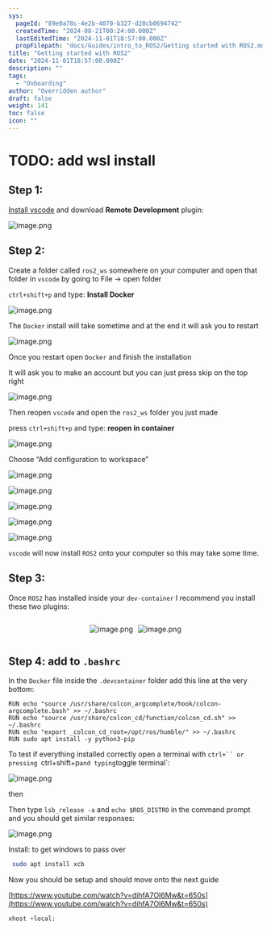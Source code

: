 ```yaml
---
sys:
  pageId: "89e0a78c-4e2b-4070-b327-d28cb0694742"
  createdTime: "2024-08-21T00:24:00.000Z"
  lastEditedTime: "2024-11-01T18:57:00.000Z"
  propFilepath: "docs/Guides/intro_to_ROS2/Getting started with ROS2.md"
title: "Getting started with ROS2"
date: "2024-11-01T18:57:00.000Z"
description: ""
tags:
  - "Onboarding"
author: "Overridden author"
draft: false
weight: 141
toc: false
icon: ""
---
```


# TODO: add wsl install

## Step 1:

[Install vscode](https://code.visualstudio.com/download) and download **Remote Development** plugin:

![image.png](https://prod-files-secure.s3.us-west-2.amazonaws.com/d518164a-d88e-44d1-a4ee-3adb3bd8bce0/efb52993-1881-4a40-b95e-6f020334f022/image.png?X-Amz-Algorithm=AWS4-HMAC-SHA256&X-Amz-Content-Sha256=UNSIGNED-PAYLOAD&X-Amz-Credential=ASIAZI2LB4665JBI2PZ2%2F20250413%2Fus-west-2%2Fs3%2Faws4_request&X-Amz-Date=20250413T140118Z&X-Amz-Expires=3600&X-Amz-Security-Token=IQoJb3JpZ2luX2VjEHQaCXVzLXdlc3QtMiJHMEUCICQHUG49budC5gwdXCUwJFrboKCYlJZfFhDVTLj1SJ0BAiEAk7z2V56%2BhcZu4a645fdUJbi9DChu96w3hIB8hzMxXSQqiAQI7P%2F%2F%2F%2F%2F%2F%2F%2F%2F%2FARAAGgw2Mzc0MjMxODM4MDUiDCCc4iFMYA5YvUkRJyrcA3DO3BDH58J5fQ5hFyQ%2B7Jmqaek1eXmGSA7lLPlbAmTFbS2o1wa1BUKuTKlN33jIgfZ7q3O7zCttA41iED85vRPtzOkqGRK%2BpXaUHDg2AvkoJvXgVDpzX8WJj%2FpJBqdKKjLxI2WlsHCPBJVLhCf3QKpiTh7dhUesdXYo5PwuvNS3gTDgXshJT8Ylv94ukyAE6smZLvkS8nX%2BdaGJB%2FqMquhS68fD3ZXSF1ZeIcfsVtvRXIIyDHZXt3DNe9%2F3e9z4LbKNcYidJJOLb6weTGvI1DC%2FC5xo620rPcKKkFqkZkFAh1c%2B%2FpdkfhU2wEFdR3mD21kkEBV%2BVTrpP3CJO%2FgqptbQ49H6Qrsm9d9CimXFFSMoNjYyZb7e9kF7fQ2jmQIQ5PbC4GJ%2F%2FSQinURmTgfZ4SPGWS2XBF1wYIntNf3bCoXNVeYA95NvHlpLP8wpSsqma%2BGr3McF2Vj9IauTA7JU7zUZsCRDtaEesgwQ9Mwmx8%2FrPgFL01gHiAxRUBvfkDbQ00WCANL9DXULgFiJEubastjIDZh7hLAPYtnEZozZzDTLtDW%2BmOMEeqtT8QP7ghye4UDlw6ipGZXNLRbPyVSokKE2kRvg9a%2BqU9VhgnJpGqOUa5rne95Kj7a5%2BImqMJq97r8GOqUB8SD1Yr7JB5t1knHUNv59X07SiVOAp%2B2WP6Qlx1DFrtT%2BDPytSE9XX1U5tHbb9GDynKg6vCw4vLPi%2FonCeD1piaDi%2Bl7PrysLFC9RP3G3tqYi8NsEUHUVfVeI9GvavtlFu9dAs695voVnkm%2BRQqtugtt7V25XiwH3R%2F91%2BdA06OCyzvPakv2L1E6%2Ffx3nCnotouW5Fl3JSrFwiHHC3Qv%2F%2BZbZzBWK&X-Amz-Signature=87f5d44a3153b181877215f4d486329ecdb405319dc5598f08294ce503dbfd12&X-Amz-SignedHeaders=host&x-id=GetObject)

## Step 2:

Create a folder called `ros2_ws` somewhere on your computer and open that folder in `vscode` by going to File → open folder 

`ctrl+shift+p` and type: **Install Docker**

![image.png](https://prod-files-secure.s3.us-west-2.amazonaws.com/d518164a-d88e-44d1-a4ee-3adb3bd8bce0/2269dc0e-1cd5-47ff-bceb-c04ad9b2eab0/image.png?X-Amz-Algorithm=AWS4-HMAC-SHA256&X-Amz-Content-Sha256=UNSIGNED-PAYLOAD&X-Amz-Credential=ASIAZI2LB4665JBI2PZ2%2F20250413%2Fus-west-2%2Fs3%2Faws4_request&X-Amz-Date=20250413T140118Z&X-Amz-Expires=3600&X-Amz-Security-Token=IQoJb3JpZ2luX2VjEHQaCXVzLXdlc3QtMiJHMEUCICQHUG49budC5gwdXCUwJFrboKCYlJZfFhDVTLj1SJ0BAiEAk7z2V56%2BhcZu4a645fdUJbi9DChu96w3hIB8hzMxXSQqiAQI7P%2F%2F%2F%2F%2F%2F%2F%2F%2F%2FARAAGgw2Mzc0MjMxODM4MDUiDCCc4iFMYA5YvUkRJyrcA3DO3BDH58J5fQ5hFyQ%2B7Jmqaek1eXmGSA7lLPlbAmTFbS2o1wa1BUKuTKlN33jIgfZ7q3O7zCttA41iED85vRPtzOkqGRK%2BpXaUHDg2AvkoJvXgVDpzX8WJj%2FpJBqdKKjLxI2WlsHCPBJVLhCf3QKpiTh7dhUesdXYo5PwuvNS3gTDgXshJT8Ylv94ukyAE6smZLvkS8nX%2BdaGJB%2FqMquhS68fD3ZXSF1ZeIcfsVtvRXIIyDHZXt3DNe9%2F3e9z4LbKNcYidJJOLb6weTGvI1DC%2FC5xo620rPcKKkFqkZkFAh1c%2B%2FpdkfhU2wEFdR3mD21kkEBV%2BVTrpP3CJO%2FgqptbQ49H6Qrsm9d9CimXFFSMoNjYyZb7e9kF7fQ2jmQIQ5PbC4GJ%2F%2FSQinURmTgfZ4SPGWS2XBF1wYIntNf3bCoXNVeYA95NvHlpLP8wpSsqma%2BGr3McF2Vj9IauTA7JU7zUZsCRDtaEesgwQ9Mwmx8%2FrPgFL01gHiAxRUBvfkDbQ00WCANL9DXULgFiJEubastjIDZh7hLAPYtnEZozZzDTLtDW%2BmOMEeqtT8QP7ghye4UDlw6ipGZXNLRbPyVSokKE2kRvg9a%2BqU9VhgnJpGqOUa5rne95Kj7a5%2BImqMJq97r8GOqUB8SD1Yr7JB5t1knHUNv59X07SiVOAp%2B2WP6Qlx1DFrtT%2BDPytSE9XX1U5tHbb9GDynKg6vCw4vLPi%2FonCeD1piaDi%2Bl7PrysLFC9RP3G3tqYi8NsEUHUVfVeI9GvavtlFu9dAs695voVnkm%2BRQqtugtt7V25XiwH3R%2F91%2BdA06OCyzvPakv2L1E6%2Ffx3nCnotouW5Fl3JSrFwiHHC3Qv%2F%2BZbZzBWK&X-Amz-Signature=87fbe5c450f4c192d55baf129232f538bd0b8c4bd6511241977566652e5d1308&X-Amz-SignedHeaders=host&x-id=GetObject)

The `Docker` install will take sometime and at the end it will ask you to restart

![image.png](https://prod-files-secure.s3.us-west-2.amazonaws.com/d518164a-d88e-44d1-a4ee-3adb3bd8bce0/ed233f78-be33-4b1f-b89c-9c346c0e961e/image.png?X-Amz-Algorithm=AWS4-HMAC-SHA256&X-Amz-Content-Sha256=UNSIGNED-PAYLOAD&X-Amz-Credential=ASIAZI2LB4665JBI2PZ2%2F20250413%2Fus-west-2%2Fs3%2Faws4_request&X-Amz-Date=20250413T140118Z&X-Amz-Expires=3600&X-Amz-Security-Token=IQoJb3JpZ2luX2VjEHQaCXVzLXdlc3QtMiJHMEUCICQHUG49budC5gwdXCUwJFrboKCYlJZfFhDVTLj1SJ0BAiEAk7z2V56%2BhcZu4a645fdUJbi9DChu96w3hIB8hzMxXSQqiAQI7P%2F%2F%2F%2F%2F%2F%2F%2F%2F%2FARAAGgw2Mzc0MjMxODM4MDUiDCCc4iFMYA5YvUkRJyrcA3DO3BDH58J5fQ5hFyQ%2B7Jmqaek1eXmGSA7lLPlbAmTFbS2o1wa1BUKuTKlN33jIgfZ7q3O7zCttA41iED85vRPtzOkqGRK%2BpXaUHDg2AvkoJvXgVDpzX8WJj%2FpJBqdKKjLxI2WlsHCPBJVLhCf3QKpiTh7dhUesdXYo5PwuvNS3gTDgXshJT8Ylv94ukyAE6smZLvkS8nX%2BdaGJB%2FqMquhS68fD3ZXSF1ZeIcfsVtvRXIIyDHZXt3DNe9%2F3e9z4LbKNcYidJJOLb6weTGvI1DC%2FC5xo620rPcKKkFqkZkFAh1c%2B%2FpdkfhU2wEFdR3mD21kkEBV%2BVTrpP3CJO%2FgqptbQ49H6Qrsm9d9CimXFFSMoNjYyZb7e9kF7fQ2jmQIQ5PbC4GJ%2F%2FSQinURmTgfZ4SPGWS2XBF1wYIntNf3bCoXNVeYA95NvHlpLP8wpSsqma%2BGr3McF2Vj9IauTA7JU7zUZsCRDtaEesgwQ9Mwmx8%2FrPgFL01gHiAxRUBvfkDbQ00WCANL9DXULgFiJEubastjIDZh7hLAPYtnEZozZzDTLtDW%2BmOMEeqtT8QP7ghye4UDlw6ipGZXNLRbPyVSokKE2kRvg9a%2BqU9VhgnJpGqOUa5rne95Kj7a5%2BImqMJq97r8GOqUB8SD1Yr7JB5t1knHUNv59X07SiVOAp%2B2WP6Qlx1DFrtT%2BDPytSE9XX1U5tHbb9GDynKg6vCw4vLPi%2FonCeD1piaDi%2Bl7PrysLFC9RP3G3tqYi8NsEUHUVfVeI9GvavtlFu9dAs695voVnkm%2BRQqtugtt7V25XiwH3R%2F91%2BdA06OCyzvPakv2L1E6%2Ffx3nCnotouW5Fl3JSrFwiHHC3Qv%2F%2BZbZzBWK&X-Amz-Signature=892b516ab2f28a6457b68fcb4868ac7fcf6673ad6998c4e67328e11b33d01245&X-Amz-SignedHeaders=host&x-id=GetObject)

Once you restart open `Docker` and finish the installation

It will ask you to make an account but you can just press skip on the top right

![image.png](https://prod-files-secure.s3.us-west-2.amazonaws.com/d518164a-d88e-44d1-a4ee-3adb3bd8bce0/21010ad9-1659-4fd9-9f59-9932a09b2a3d/image.png?X-Amz-Algorithm=AWS4-HMAC-SHA256&X-Amz-Content-Sha256=UNSIGNED-PAYLOAD&X-Amz-Credential=ASIAZI2LB4665JBI2PZ2%2F20250413%2Fus-west-2%2Fs3%2Faws4_request&X-Amz-Date=20250413T140118Z&X-Amz-Expires=3600&X-Amz-Security-Token=IQoJb3JpZ2luX2VjEHQaCXVzLXdlc3QtMiJHMEUCICQHUG49budC5gwdXCUwJFrboKCYlJZfFhDVTLj1SJ0BAiEAk7z2V56%2BhcZu4a645fdUJbi9DChu96w3hIB8hzMxXSQqiAQI7P%2F%2F%2F%2F%2F%2F%2F%2F%2F%2FARAAGgw2Mzc0MjMxODM4MDUiDCCc4iFMYA5YvUkRJyrcA3DO3BDH58J5fQ5hFyQ%2B7Jmqaek1eXmGSA7lLPlbAmTFbS2o1wa1BUKuTKlN33jIgfZ7q3O7zCttA41iED85vRPtzOkqGRK%2BpXaUHDg2AvkoJvXgVDpzX8WJj%2FpJBqdKKjLxI2WlsHCPBJVLhCf3QKpiTh7dhUesdXYo5PwuvNS3gTDgXshJT8Ylv94ukyAE6smZLvkS8nX%2BdaGJB%2FqMquhS68fD3ZXSF1ZeIcfsVtvRXIIyDHZXt3DNe9%2F3e9z4LbKNcYidJJOLb6weTGvI1DC%2FC5xo620rPcKKkFqkZkFAh1c%2B%2FpdkfhU2wEFdR3mD21kkEBV%2BVTrpP3CJO%2FgqptbQ49H6Qrsm9d9CimXFFSMoNjYyZb7e9kF7fQ2jmQIQ5PbC4GJ%2F%2FSQinURmTgfZ4SPGWS2XBF1wYIntNf3bCoXNVeYA95NvHlpLP8wpSsqma%2BGr3McF2Vj9IauTA7JU7zUZsCRDtaEesgwQ9Mwmx8%2FrPgFL01gHiAxRUBvfkDbQ00WCANL9DXULgFiJEubastjIDZh7hLAPYtnEZozZzDTLtDW%2BmOMEeqtT8QP7ghye4UDlw6ipGZXNLRbPyVSokKE2kRvg9a%2BqU9VhgnJpGqOUa5rne95Kj7a5%2BImqMJq97r8GOqUB8SD1Yr7JB5t1knHUNv59X07SiVOAp%2B2WP6Qlx1DFrtT%2BDPytSE9XX1U5tHbb9GDynKg6vCw4vLPi%2FonCeD1piaDi%2Bl7PrysLFC9RP3G3tqYi8NsEUHUVfVeI9GvavtlFu9dAs695voVnkm%2BRQqtugtt7V25XiwH3R%2F91%2BdA06OCyzvPakv2L1E6%2Ffx3nCnotouW5Fl3JSrFwiHHC3Qv%2F%2BZbZzBWK&X-Amz-Signature=a218b49bf3a2cb8398115f23ec52819ce6788dfa51920fabc0d4c1fa602c49b3&X-Amz-SignedHeaders=host&x-id=GetObject)

Then reopen `vscode` and open the `ros2_ws` folder you just made

press `ctrl+shift+p` and type: **reopen in container**

![image.png](https://prod-files-secure.s3.us-west-2.amazonaws.com/d518164a-d88e-44d1-a4ee-3adb3bd8bce0/4e93b8c2-41ad-488c-8095-c74205196118/image.png?X-Amz-Algorithm=AWS4-HMAC-SHA256&X-Amz-Content-Sha256=UNSIGNED-PAYLOAD&X-Amz-Credential=ASIAZI2LB4665JBI2PZ2%2F20250413%2Fus-west-2%2Fs3%2Faws4_request&X-Amz-Date=20250413T140118Z&X-Amz-Expires=3600&X-Amz-Security-Token=IQoJb3JpZ2luX2VjEHQaCXVzLXdlc3QtMiJHMEUCICQHUG49budC5gwdXCUwJFrboKCYlJZfFhDVTLj1SJ0BAiEAk7z2V56%2BhcZu4a645fdUJbi9DChu96w3hIB8hzMxXSQqiAQI7P%2F%2F%2F%2F%2F%2F%2F%2F%2F%2FARAAGgw2Mzc0MjMxODM4MDUiDCCc4iFMYA5YvUkRJyrcA3DO3BDH58J5fQ5hFyQ%2B7Jmqaek1eXmGSA7lLPlbAmTFbS2o1wa1BUKuTKlN33jIgfZ7q3O7zCttA41iED85vRPtzOkqGRK%2BpXaUHDg2AvkoJvXgVDpzX8WJj%2FpJBqdKKjLxI2WlsHCPBJVLhCf3QKpiTh7dhUesdXYo5PwuvNS3gTDgXshJT8Ylv94ukyAE6smZLvkS8nX%2BdaGJB%2FqMquhS68fD3ZXSF1ZeIcfsVtvRXIIyDHZXt3DNe9%2F3e9z4LbKNcYidJJOLb6weTGvI1DC%2FC5xo620rPcKKkFqkZkFAh1c%2B%2FpdkfhU2wEFdR3mD21kkEBV%2BVTrpP3CJO%2FgqptbQ49H6Qrsm9d9CimXFFSMoNjYyZb7e9kF7fQ2jmQIQ5PbC4GJ%2F%2FSQinURmTgfZ4SPGWS2XBF1wYIntNf3bCoXNVeYA95NvHlpLP8wpSsqma%2BGr3McF2Vj9IauTA7JU7zUZsCRDtaEesgwQ9Mwmx8%2FrPgFL01gHiAxRUBvfkDbQ00WCANL9DXULgFiJEubastjIDZh7hLAPYtnEZozZzDTLtDW%2BmOMEeqtT8QP7ghye4UDlw6ipGZXNLRbPyVSokKE2kRvg9a%2BqU9VhgnJpGqOUa5rne95Kj7a5%2BImqMJq97r8GOqUB8SD1Yr7JB5t1knHUNv59X07SiVOAp%2B2WP6Qlx1DFrtT%2BDPytSE9XX1U5tHbb9GDynKg6vCw4vLPi%2FonCeD1piaDi%2Bl7PrysLFC9RP3G3tqYi8NsEUHUVfVeI9GvavtlFu9dAs695voVnkm%2BRQqtugtt7V25XiwH3R%2F91%2BdA06OCyzvPakv2L1E6%2Ffx3nCnotouW5Fl3JSrFwiHHC3Qv%2F%2BZbZzBWK&X-Amz-Signature=6529b2dc8bade9f8a698d7910132896294d7bdfb1648b3cb703d5977e270d000&X-Amz-SignedHeaders=host&x-id=GetObject)

Choose “Add configuration to workspace”

![image.png](https://prod-files-secure.s3.us-west-2.amazonaws.com/d518164a-d88e-44d1-a4ee-3adb3bd8bce0/9560b282-5060-4989-ba37-97e7b2c22476/image.png?X-Amz-Algorithm=AWS4-HMAC-SHA256&X-Amz-Content-Sha256=UNSIGNED-PAYLOAD&X-Amz-Credential=ASIAZI2LB4665JBI2PZ2%2F20250413%2Fus-west-2%2Fs3%2Faws4_request&X-Amz-Date=20250413T140118Z&X-Amz-Expires=3600&X-Amz-Security-Token=IQoJb3JpZ2luX2VjEHQaCXVzLXdlc3QtMiJHMEUCICQHUG49budC5gwdXCUwJFrboKCYlJZfFhDVTLj1SJ0BAiEAk7z2V56%2BhcZu4a645fdUJbi9DChu96w3hIB8hzMxXSQqiAQI7P%2F%2F%2F%2F%2F%2F%2F%2F%2F%2FARAAGgw2Mzc0MjMxODM4MDUiDCCc4iFMYA5YvUkRJyrcA3DO3BDH58J5fQ5hFyQ%2B7Jmqaek1eXmGSA7lLPlbAmTFbS2o1wa1BUKuTKlN33jIgfZ7q3O7zCttA41iED85vRPtzOkqGRK%2BpXaUHDg2AvkoJvXgVDpzX8WJj%2FpJBqdKKjLxI2WlsHCPBJVLhCf3QKpiTh7dhUesdXYo5PwuvNS3gTDgXshJT8Ylv94ukyAE6smZLvkS8nX%2BdaGJB%2FqMquhS68fD3ZXSF1ZeIcfsVtvRXIIyDHZXt3DNe9%2F3e9z4LbKNcYidJJOLb6weTGvI1DC%2FC5xo620rPcKKkFqkZkFAh1c%2B%2FpdkfhU2wEFdR3mD21kkEBV%2BVTrpP3CJO%2FgqptbQ49H6Qrsm9d9CimXFFSMoNjYyZb7e9kF7fQ2jmQIQ5PbC4GJ%2F%2FSQinURmTgfZ4SPGWS2XBF1wYIntNf3bCoXNVeYA95NvHlpLP8wpSsqma%2BGr3McF2Vj9IauTA7JU7zUZsCRDtaEesgwQ9Mwmx8%2FrPgFL01gHiAxRUBvfkDbQ00WCANL9DXULgFiJEubastjIDZh7hLAPYtnEZozZzDTLtDW%2BmOMEeqtT8QP7ghye4UDlw6ipGZXNLRbPyVSokKE2kRvg9a%2BqU9VhgnJpGqOUa5rne95Kj7a5%2BImqMJq97r8GOqUB8SD1Yr7JB5t1knHUNv59X07SiVOAp%2B2WP6Qlx1DFrtT%2BDPytSE9XX1U5tHbb9GDynKg6vCw4vLPi%2FonCeD1piaDi%2Bl7PrysLFC9RP3G3tqYi8NsEUHUVfVeI9GvavtlFu9dAs695voVnkm%2BRQqtugtt7V25XiwH3R%2F91%2BdA06OCyzvPakv2L1E6%2Ffx3nCnotouW5Fl3JSrFwiHHC3Qv%2F%2BZbZzBWK&X-Amz-Signature=a1710de04c61a51c91b8272aaad27bdcb6368fb76b20795cb92570f9bad9f260&X-Amz-SignedHeaders=host&x-id=GetObject)

![image.png](https://prod-files-secure.s3.us-west-2.amazonaws.com/d518164a-d88e-44d1-a4ee-3adb3bd8bce0/2ee63f81-886b-48e8-a553-dc6e5eac99e4/image.png?X-Amz-Algorithm=AWS4-HMAC-SHA256&X-Amz-Content-Sha256=UNSIGNED-PAYLOAD&X-Amz-Credential=ASIAZI2LB4665JBI2PZ2%2F20250413%2Fus-west-2%2Fs3%2Faws4_request&X-Amz-Date=20250413T140118Z&X-Amz-Expires=3600&X-Amz-Security-Token=IQoJb3JpZ2luX2VjEHQaCXVzLXdlc3QtMiJHMEUCICQHUG49budC5gwdXCUwJFrboKCYlJZfFhDVTLj1SJ0BAiEAk7z2V56%2BhcZu4a645fdUJbi9DChu96w3hIB8hzMxXSQqiAQI7P%2F%2F%2F%2F%2F%2F%2F%2F%2F%2FARAAGgw2Mzc0MjMxODM4MDUiDCCc4iFMYA5YvUkRJyrcA3DO3BDH58J5fQ5hFyQ%2B7Jmqaek1eXmGSA7lLPlbAmTFbS2o1wa1BUKuTKlN33jIgfZ7q3O7zCttA41iED85vRPtzOkqGRK%2BpXaUHDg2AvkoJvXgVDpzX8WJj%2FpJBqdKKjLxI2WlsHCPBJVLhCf3QKpiTh7dhUesdXYo5PwuvNS3gTDgXshJT8Ylv94ukyAE6smZLvkS8nX%2BdaGJB%2FqMquhS68fD3ZXSF1ZeIcfsVtvRXIIyDHZXt3DNe9%2F3e9z4LbKNcYidJJOLb6weTGvI1DC%2FC5xo620rPcKKkFqkZkFAh1c%2B%2FpdkfhU2wEFdR3mD21kkEBV%2BVTrpP3CJO%2FgqptbQ49H6Qrsm9d9CimXFFSMoNjYyZb7e9kF7fQ2jmQIQ5PbC4GJ%2F%2FSQinURmTgfZ4SPGWS2XBF1wYIntNf3bCoXNVeYA95NvHlpLP8wpSsqma%2BGr3McF2Vj9IauTA7JU7zUZsCRDtaEesgwQ9Mwmx8%2FrPgFL01gHiAxRUBvfkDbQ00WCANL9DXULgFiJEubastjIDZh7hLAPYtnEZozZzDTLtDW%2BmOMEeqtT8QP7ghye4UDlw6ipGZXNLRbPyVSokKE2kRvg9a%2BqU9VhgnJpGqOUa5rne95Kj7a5%2BImqMJq97r8GOqUB8SD1Yr7JB5t1knHUNv59X07SiVOAp%2B2WP6Qlx1DFrtT%2BDPytSE9XX1U5tHbb9GDynKg6vCw4vLPi%2FonCeD1piaDi%2Bl7PrysLFC9RP3G3tqYi8NsEUHUVfVeI9GvavtlFu9dAs695voVnkm%2BRQqtugtt7V25XiwH3R%2F91%2BdA06OCyzvPakv2L1E6%2Ffx3nCnotouW5Fl3JSrFwiHHC3Qv%2F%2BZbZzBWK&X-Amz-Signature=3e8bcb9fb3b25aa866ace88e710d65c59d6de767038740e2ca66b3c87a994367&X-Amz-SignedHeaders=host&x-id=GetObject)

![image.png](https://prod-files-secure.s3.us-west-2.amazonaws.com/d518164a-d88e-44d1-a4ee-3adb3bd8bce0/ae1580b2-b048-407e-aed9-b584224a7a04/image.png?X-Amz-Algorithm=AWS4-HMAC-SHA256&X-Amz-Content-Sha256=UNSIGNED-PAYLOAD&X-Amz-Credential=ASIAZI2LB4665JBI2PZ2%2F20250413%2Fus-west-2%2Fs3%2Faws4_request&X-Amz-Date=20250413T140118Z&X-Amz-Expires=3600&X-Amz-Security-Token=IQoJb3JpZ2luX2VjEHQaCXVzLXdlc3QtMiJHMEUCICQHUG49budC5gwdXCUwJFrboKCYlJZfFhDVTLj1SJ0BAiEAk7z2V56%2BhcZu4a645fdUJbi9DChu96w3hIB8hzMxXSQqiAQI7P%2F%2F%2F%2F%2F%2F%2F%2F%2F%2FARAAGgw2Mzc0MjMxODM4MDUiDCCc4iFMYA5YvUkRJyrcA3DO3BDH58J5fQ5hFyQ%2B7Jmqaek1eXmGSA7lLPlbAmTFbS2o1wa1BUKuTKlN33jIgfZ7q3O7zCttA41iED85vRPtzOkqGRK%2BpXaUHDg2AvkoJvXgVDpzX8WJj%2FpJBqdKKjLxI2WlsHCPBJVLhCf3QKpiTh7dhUesdXYo5PwuvNS3gTDgXshJT8Ylv94ukyAE6smZLvkS8nX%2BdaGJB%2FqMquhS68fD3ZXSF1ZeIcfsVtvRXIIyDHZXt3DNe9%2F3e9z4LbKNcYidJJOLb6weTGvI1DC%2FC5xo620rPcKKkFqkZkFAh1c%2B%2FpdkfhU2wEFdR3mD21kkEBV%2BVTrpP3CJO%2FgqptbQ49H6Qrsm9d9CimXFFSMoNjYyZb7e9kF7fQ2jmQIQ5PbC4GJ%2F%2FSQinURmTgfZ4SPGWS2XBF1wYIntNf3bCoXNVeYA95NvHlpLP8wpSsqma%2BGr3McF2Vj9IauTA7JU7zUZsCRDtaEesgwQ9Mwmx8%2FrPgFL01gHiAxRUBvfkDbQ00WCANL9DXULgFiJEubastjIDZh7hLAPYtnEZozZzDTLtDW%2BmOMEeqtT8QP7ghye4UDlw6ipGZXNLRbPyVSokKE2kRvg9a%2BqU9VhgnJpGqOUa5rne95Kj7a5%2BImqMJq97r8GOqUB8SD1Yr7JB5t1knHUNv59X07SiVOAp%2B2WP6Qlx1DFrtT%2BDPytSE9XX1U5tHbb9GDynKg6vCw4vLPi%2FonCeD1piaDi%2Bl7PrysLFC9RP3G3tqYi8NsEUHUVfVeI9GvavtlFu9dAs695voVnkm%2BRQqtugtt7V25XiwH3R%2F91%2BdA06OCyzvPakv2L1E6%2Ffx3nCnotouW5Fl3JSrFwiHHC3Qv%2F%2BZbZzBWK&X-Amz-Signature=3c6ceb865ae29e7560ca112200e779bc6138a733b9c76fbddb791f5a56eaaa1f&X-Amz-SignedHeaders=host&x-id=GetObject)

![image.png](https://prod-files-secure.s3.us-west-2.amazonaws.com/d518164a-d88e-44d1-a4ee-3adb3bd8bce0/53255b28-f75e-430f-b9e3-c0ac8577e42b/image.png?X-Amz-Algorithm=AWS4-HMAC-SHA256&X-Amz-Content-Sha256=UNSIGNED-PAYLOAD&X-Amz-Credential=ASIAZI2LB4665JBI2PZ2%2F20250413%2Fus-west-2%2Fs3%2Faws4_request&X-Amz-Date=20250413T140118Z&X-Amz-Expires=3600&X-Amz-Security-Token=IQoJb3JpZ2luX2VjEHQaCXVzLXdlc3QtMiJHMEUCICQHUG49budC5gwdXCUwJFrboKCYlJZfFhDVTLj1SJ0BAiEAk7z2V56%2BhcZu4a645fdUJbi9DChu96w3hIB8hzMxXSQqiAQI7P%2F%2F%2F%2F%2F%2F%2F%2F%2F%2FARAAGgw2Mzc0MjMxODM4MDUiDCCc4iFMYA5YvUkRJyrcA3DO3BDH58J5fQ5hFyQ%2B7Jmqaek1eXmGSA7lLPlbAmTFbS2o1wa1BUKuTKlN33jIgfZ7q3O7zCttA41iED85vRPtzOkqGRK%2BpXaUHDg2AvkoJvXgVDpzX8WJj%2FpJBqdKKjLxI2WlsHCPBJVLhCf3QKpiTh7dhUesdXYo5PwuvNS3gTDgXshJT8Ylv94ukyAE6smZLvkS8nX%2BdaGJB%2FqMquhS68fD3ZXSF1ZeIcfsVtvRXIIyDHZXt3DNe9%2F3e9z4LbKNcYidJJOLb6weTGvI1DC%2FC5xo620rPcKKkFqkZkFAh1c%2B%2FpdkfhU2wEFdR3mD21kkEBV%2BVTrpP3CJO%2FgqptbQ49H6Qrsm9d9CimXFFSMoNjYyZb7e9kF7fQ2jmQIQ5PbC4GJ%2F%2FSQinURmTgfZ4SPGWS2XBF1wYIntNf3bCoXNVeYA95NvHlpLP8wpSsqma%2BGr3McF2Vj9IauTA7JU7zUZsCRDtaEesgwQ9Mwmx8%2FrPgFL01gHiAxRUBvfkDbQ00WCANL9DXULgFiJEubastjIDZh7hLAPYtnEZozZzDTLtDW%2BmOMEeqtT8QP7ghye4UDlw6ipGZXNLRbPyVSokKE2kRvg9a%2BqU9VhgnJpGqOUa5rne95Kj7a5%2BImqMJq97r8GOqUB8SD1Yr7JB5t1knHUNv59X07SiVOAp%2B2WP6Qlx1DFrtT%2BDPytSE9XX1U5tHbb9GDynKg6vCw4vLPi%2FonCeD1piaDi%2Bl7PrysLFC9RP3G3tqYi8NsEUHUVfVeI9GvavtlFu9dAs695voVnkm%2BRQqtugtt7V25XiwH3R%2F91%2BdA06OCyzvPakv2L1E6%2Ffx3nCnotouW5Fl3JSrFwiHHC3Qv%2F%2BZbZzBWK&X-Amz-Signature=efa3fdad5e8ba235b6820a0ef40d8796d60f024ff95395d80ddb07d450f80347&X-Amz-SignedHeaders=host&x-id=GetObject)

![image.png](https://prod-files-secure.s3.us-west-2.amazonaws.com/d518164a-d88e-44d1-a4ee-3adb3bd8bce0/7c562767-5af9-4ffb-97d1-327bcdf4ee00/image.png?X-Amz-Algorithm=AWS4-HMAC-SHA256&X-Amz-Content-Sha256=UNSIGNED-PAYLOAD&X-Amz-Credential=ASIAZI2LB4665JBI2PZ2%2F20250413%2Fus-west-2%2Fs3%2Faws4_request&X-Amz-Date=20250413T140118Z&X-Amz-Expires=3600&X-Amz-Security-Token=IQoJb3JpZ2luX2VjEHQaCXVzLXdlc3QtMiJHMEUCICQHUG49budC5gwdXCUwJFrboKCYlJZfFhDVTLj1SJ0BAiEAk7z2V56%2BhcZu4a645fdUJbi9DChu96w3hIB8hzMxXSQqiAQI7P%2F%2F%2F%2F%2F%2F%2F%2F%2F%2FARAAGgw2Mzc0MjMxODM4MDUiDCCc4iFMYA5YvUkRJyrcA3DO3BDH58J5fQ5hFyQ%2B7Jmqaek1eXmGSA7lLPlbAmTFbS2o1wa1BUKuTKlN33jIgfZ7q3O7zCttA41iED85vRPtzOkqGRK%2BpXaUHDg2AvkoJvXgVDpzX8WJj%2FpJBqdKKjLxI2WlsHCPBJVLhCf3QKpiTh7dhUesdXYo5PwuvNS3gTDgXshJT8Ylv94ukyAE6smZLvkS8nX%2BdaGJB%2FqMquhS68fD3ZXSF1ZeIcfsVtvRXIIyDHZXt3DNe9%2F3e9z4LbKNcYidJJOLb6weTGvI1DC%2FC5xo620rPcKKkFqkZkFAh1c%2B%2FpdkfhU2wEFdR3mD21kkEBV%2BVTrpP3CJO%2FgqptbQ49H6Qrsm9d9CimXFFSMoNjYyZb7e9kF7fQ2jmQIQ5PbC4GJ%2F%2FSQinURmTgfZ4SPGWS2XBF1wYIntNf3bCoXNVeYA95NvHlpLP8wpSsqma%2BGr3McF2Vj9IauTA7JU7zUZsCRDtaEesgwQ9Mwmx8%2FrPgFL01gHiAxRUBvfkDbQ00WCANL9DXULgFiJEubastjIDZh7hLAPYtnEZozZzDTLtDW%2BmOMEeqtT8QP7ghye4UDlw6ipGZXNLRbPyVSokKE2kRvg9a%2BqU9VhgnJpGqOUa5rne95Kj7a5%2BImqMJq97r8GOqUB8SD1Yr7JB5t1knHUNv59X07SiVOAp%2B2WP6Qlx1DFrtT%2BDPytSE9XX1U5tHbb9GDynKg6vCw4vLPi%2FonCeD1piaDi%2Bl7PrysLFC9RP3G3tqYi8NsEUHUVfVeI9GvavtlFu9dAs695voVnkm%2BRQqtugtt7V25XiwH3R%2F91%2BdA06OCyzvPakv2L1E6%2Ffx3nCnotouW5Fl3JSrFwiHHC3Qv%2F%2BZbZzBWK&X-Amz-Signature=76bd461f50d2eb70a21fa7130c52232d204aab2d31d241f285278aed08d9c868&X-Amz-SignedHeaders=host&x-id=GetObject)

`vscode` will now install `ROS2` onto your computer so this may take some time.

## Step 3:

Once `ROS2` has installed inside your `dev-container` I recommend you install these two plugins:

<div style="display: flex;flex-direction: row; column-gap:10px; max-width: 630px;justify-content: center;">
<div>

![image.png](https://prod-files-secure.s3.us-west-2.amazonaws.com/d518164a-d88e-44d1-a4ee-3adb3bd8bce0/3fc3d550-5a54-4ba1-ba6b-faa01cdb7369/image.png?X-Amz-Algorithm=AWS4-HMAC-SHA256&X-Amz-Content-Sha256=UNSIGNED-PAYLOAD&X-Amz-Credential=ASIAZI2LB4666ZMZZT5M%2F20250413%2Fus-west-2%2Fs3%2Faws4_request&X-Amz-Date=20250413T140124Z&X-Amz-Expires=3600&X-Amz-Security-Token=IQoJb3JpZ2luX2VjEHQaCXVzLXdlc3QtMiJHMEUCICHYnfndjtK5o3GJT4CsFFULeg7cma3gbKHAdRLsuO%2BZAiEA1TaoKBKCdORatfqI6QFtdWjXojxal8S7ROLqyJexFFoqiAQI7P%2F%2F%2F%2F%2F%2F%2F%2F%2F%2FARAAGgw2Mzc0MjMxODM4MDUiDHuhi6M3HfCesSbVACrcAzEuzMWh2GkCXh2XfBIuzMImkr9KhF7bU7kLzVyHFg7b%2BAo2NBAYuxt7dU6iS5hQ4jVSb%2F7Y7y5VhL8EW2uxN40M5MneZkXkkwr8QGqjoZtSnFSo5XSPUVbu527u0NPGd8%2Brss0ajgqZ5TgVqpTN08zhWo4nhzThjecVoek9P11gw6XYfgOUZbBW0mLOrflmOi2X92a7uClMpTkDTeta6tjDvrm0waYMso4gg2tV9TWKayZC9v8iCJg%2BwJ%2FA8tZSSe1WSHockT%2BVx7YS05aWW01ME3KMsBTkJm2n1OjgMT7vHw5s2fSBOoZb2ga%2F650kTNjqe7srLkpuzY7aZGnQHjobjInqUvSM2gOC84CcXF42LoBAL89kB0%2BNBRPJfLIk4kXGSBvi6rEcEYhD2cHJAhoNeoIxAoBlq%2F4eIsh54yu4YorH1ec1gGu4XCusLh5I2Xknegm2KNjjZ%2B1AgNKz9xaXPKP7eNA94kUcmOmoCnnQLU3%2FvU%2Fu690T1sfDQGAd2PpcrnWbq9ssK75NE4fYwZCoFn1OEeZP1wmyy79Zd5qqQq9uetZvoMBGIvfBOQnpd3FRjWHP50a9rpfHJeCdNr379e8miy3cKTY%2FO8uBLqnZbSp5qzqzo8nF3x%2B0MNy97r8GOqUBRxeuOA9%2F0uC4JjzOLOdTTZTdYMeKtO5yZ1ht5CPY8R%2BaIjKQf0niBLP6n5gZFcBo4aw7TY2HTcZccjAyPwwcimwrRsDTKfhPw6rxRlxWyOlUDECySk7jzzqK1RNTSsYkyWHdRJ7stBf0w1cjEEtGU1CCwKUeT6RfajxWQpVmiVwHh5ePvI%2FHBOWVU6U48umUr50VuHxzES2hON2fdrAOqij6Sz9m&X-Amz-Signature=0bd9f900b9db46eb0ae1aeb6423d831e312bd5ef6d9a5c68afef301214a1dbcb&X-Amz-SignedHeaders=host&x-id=GetObject)

</div>
<div>

![image.png](https://prod-files-secure.s3.us-west-2.amazonaws.com/d518164a-d88e-44d1-a4ee-3adb3bd8bce0/d994cc66-13c2-4093-a5a3-f84cf4601a82/image.png?X-Amz-Algorithm=AWS4-HMAC-SHA256&X-Amz-Content-Sha256=UNSIGNED-PAYLOAD&X-Amz-Credential=ASIAZI2LB4664PCJD4SR%2F20250413%2Fus-west-2%2Fs3%2Faws4_request&X-Amz-Date=20250413T140124Z&X-Amz-Expires=3600&X-Amz-Security-Token=IQoJb3JpZ2luX2VjEHQaCXVzLXdlc3QtMiJHMEUCIG95Sbztan13tbalTACpAKEvTT3W4Jl4P9o7isiW77OwAiEA9kjDQQu3J4ew8pjVV55iM%2FMLYm3GdYT0TWm4eq7aiGQqiAQI7f%2F%2F%2F%2F%2F%2F%2F%2F%2F%2FARAAGgw2Mzc0MjMxODM4MDUiDNuKOO8A7xg8xomIECrcA3H4pq8JcmDr%2BuPGAwkr%2Fb3AY874Ue5%2Bz2c3uKUfo%2FeZ6vDbCDy7GTRdo243PS1k1J14yVpa7aAVi%2Bkb8PgwBUet6FPdxn2MF%2FXXufCvDhrMIMBDea9vyq4Liji3ygjUw6TkKmAdBLlhxBYtT2fMY7ZVG0WCaBA6XSyPYrqhmyWcd%2Fwax7DEw4KWTJA%2FT%2FCdQ02TVwGGe98cUvCpM0k6ZyZW%2Fl5XPvSzpsYTcDhyyL6WJL6ieErXMpK2xyeIImrh9%2BCi0DRCZB9z75t32P%2BU0T4fAUqjaUYdTRx2ZpuoiAJZvABjw5OiAMM32V7LV7vAvNBHq64WelvbeERfoV9%2FFypeP8FOEg%2Fpkaa%2BU4h%2BjrkRtvpxKBZ1YyhI20%2BuzfvkPGbrIuObJmsZR4Cdvp6jy%2B7YI90yO1USiElpr5pjTlqQAD8NLwe7ovtPKBgSSO3%2BS4nAeIro7VdOodOilvGKKVTSgsYGE5LsciSnyOdQImdhKhWbQhEClsNZbSJbzLl%2F7gYdBDwafcvqd4hsp%2Bjd9%2FCbioXKJuvVRgFgb0hDt47AkdS5iMX19YJcW1Q0u%2BhsFUoiApqXkdeYsYgOeO83MgcMuEPlCIFIZg1zydeJc38z6zSNZmjvB3i9E24kMN%2B97r8GOqUB6QGJidaeKnsYeDe%2BeUCw9GgmKeO3Z6so6NGWh60UnLKcltbjf5Sso8V9yoM4ODAoPRzyMRUxz0VFTetfu1Yx5zsGYRb5yb8HUFr45YBaEiqLEy8kudbNJjAccKVtuCGxisXjroGcBez37RFwpJ%2FBLW%2FsTOnBhRH17J1lWnfIvYHR5fWh3TJ3xKPf2UErCm4QEuKboUcpX%2B%2BLBfoLHAYZM3%2FIBvh3&X-Amz-Signature=166eba0fbe1edc81e89c5aef48c40b157160fd84cdbaa34f4bf66bfb5c79e579&X-Amz-SignedHeaders=host&x-id=GetObject)

</div>
</div>

## Step 4: add to `.bashrc`

In the `Docker` file inside the `.devcontainer` folder add this line at the very bottom: 

```docker
RUN echo "source /usr/share/colcon_argcomplete/hook/colcon-argcomplete.bash" >> ~/.bashrc
RUN echo "source /usr/share/colcon_cd/function/colcon_cd.sh" >> ~/.bashrc
RUN echo "export _colcon_cd_root=/opt/ros/humble/" >> ~/.bashrc
RUN sudo apt install -y python3-pip 
```

To test if everything installed correctly open a terminal with `ctrl+`` or pressing `ctrl+shift+p` and typing `toggle terminal`:

![image.png](https://prod-files-secure.s3.us-west-2.amazonaws.com/d518164a-d88e-44d1-a4ee-3adb3bd8bce0/6a4943d8-b04e-4c02-9a58-775f3384d1a5/image.png?X-Amz-Algorithm=AWS4-HMAC-SHA256&X-Amz-Content-Sha256=UNSIGNED-PAYLOAD&X-Amz-Credential=ASIAZI2LB4665JBI2PZ2%2F20250413%2Fus-west-2%2Fs3%2Faws4_request&X-Amz-Date=20250413T140118Z&X-Amz-Expires=3600&X-Amz-Security-Token=IQoJb3JpZ2luX2VjEHQaCXVzLXdlc3QtMiJHMEUCICQHUG49budC5gwdXCUwJFrboKCYlJZfFhDVTLj1SJ0BAiEAk7z2V56%2BhcZu4a645fdUJbi9DChu96w3hIB8hzMxXSQqiAQI7P%2F%2F%2F%2F%2F%2F%2F%2F%2F%2FARAAGgw2Mzc0MjMxODM4MDUiDCCc4iFMYA5YvUkRJyrcA3DO3BDH58J5fQ5hFyQ%2B7Jmqaek1eXmGSA7lLPlbAmTFbS2o1wa1BUKuTKlN33jIgfZ7q3O7zCttA41iED85vRPtzOkqGRK%2BpXaUHDg2AvkoJvXgVDpzX8WJj%2FpJBqdKKjLxI2WlsHCPBJVLhCf3QKpiTh7dhUesdXYo5PwuvNS3gTDgXshJT8Ylv94ukyAE6smZLvkS8nX%2BdaGJB%2FqMquhS68fD3ZXSF1ZeIcfsVtvRXIIyDHZXt3DNe9%2F3e9z4LbKNcYidJJOLb6weTGvI1DC%2FC5xo620rPcKKkFqkZkFAh1c%2B%2FpdkfhU2wEFdR3mD21kkEBV%2BVTrpP3CJO%2FgqptbQ49H6Qrsm9d9CimXFFSMoNjYyZb7e9kF7fQ2jmQIQ5PbC4GJ%2F%2FSQinURmTgfZ4SPGWS2XBF1wYIntNf3bCoXNVeYA95NvHlpLP8wpSsqma%2BGr3McF2Vj9IauTA7JU7zUZsCRDtaEesgwQ9Mwmx8%2FrPgFL01gHiAxRUBvfkDbQ00WCANL9DXULgFiJEubastjIDZh7hLAPYtnEZozZzDTLtDW%2BmOMEeqtT8QP7ghye4UDlw6ipGZXNLRbPyVSokKE2kRvg9a%2BqU9VhgnJpGqOUa5rne95Kj7a5%2BImqMJq97r8GOqUB8SD1Yr7JB5t1knHUNv59X07SiVOAp%2B2WP6Qlx1DFrtT%2BDPytSE9XX1U5tHbb9GDynKg6vCw4vLPi%2FonCeD1piaDi%2Bl7PrysLFC9RP3G3tqYi8NsEUHUVfVeI9GvavtlFu9dAs695voVnkm%2BRQqtugtt7V25XiwH3R%2F91%2BdA06OCyzvPakv2L1E6%2Ffx3nCnotouW5Fl3JSrFwiHHC3Qv%2F%2BZbZzBWK&X-Amz-Signature=791eda187ea4567b4d8363418c49b192d93bd084f9c6b676bc2e8f023b1a6486&X-Amz-SignedHeaders=host&x-id=GetObject)

then 

Then type `lsb_release -a` and `echo $ROS_DISTRO` in the command prompt and you should get similar responses:

![image.png](https://prod-files-secure.s3.us-west-2.amazonaws.com/d518164a-d88e-44d1-a4ee-3adb3bd8bce0/3e635dec-a805-4e85-8b9e-d000e5b71a4e/image.png?X-Amz-Algorithm=AWS4-HMAC-SHA256&X-Amz-Content-Sha256=UNSIGNED-PAYLOAD&X-Amz-Credential=ASIAZI2LB4665JBI2PZ2%2F20250413%2Fus-west-2%2Fs3%2Faws4_request&X-Amz-Date=20250413T140118Z&X-Amz-Expires=3600&X-Amz-Security-Token=IQoJb3JpZ2luX2VjEHQaCXVzLXdlc3QtMiJHMEUCICQHUG49budC5gwdXCUwJFrboKCYlJZfFhDVTLj1SJ0BAiEAk7z2V56%2BhcZu4a645fdUJbi9DChu96w3hIB8hzMxXSQqiAQI7P%2F%2F%2F%2F%2F%2F%2F%2F%2F%2FARAAGgw2Mzc0MjMxODM4MDUiDCCc4iFMYA5YvUkRJyrcA3DO3BDH58J5fQ5hFyQ%2B7Jmqaek1eXmGSA7lLPlbAmTFbS2o1wa1BUKuTKlN33jIgfZ7q3O7zCttA41iED85vRPtzOkqGRK%2BpXaUHDg2AvkoJvXgVDpzX8WJj%2FpJBqdKKjLxI2WlsHCPBJVLhCf3QKpiTh7dhUesdXYo5PwuvNS3gTDgXshJT8Ylv94ukyAE6smZLvkS8nX%2BdaGJB%2FqMquhS68fD3ZXSF1ZeIcfsVtvRXIIyDHZXt3DNe9%2F3e9z4LbKNcYidJJOLb6weTGvI1DC%2FC5xo620rPcKKkFqkZkFAh1c%2B%2FpdkfhU2wEFdR3mD21kkEBV%2BVTrpP3CJO%2FgqptbQ49H6Qrsm9d9CimXFFSMoNjYyZb7e9kF7fQ2jmQIQ5PbC4GJ%2F%2FSQinURmTgfZ4SPGWS2XBF1wYIntNf3bCoXNVeYA95NvHlpLP8wpSsqma%2BGr3McF2Vj9IauTA7JU7zUZsCRDtaEesgwQ9Mwmx8%2FrPgFL01gHiAxRUBvfkDbQ00WCANL9DXULgFiJEubastjIDZh7hLAPYtnEZozZzDTLtDW%2BmOMEeqtT8QP7ghye4UDlw6ipGZXNLRbPyVSokKE2kRvg9a%2BqU9VhgnJpGqOUa5rne95Kj7a5%2BImqMJq97r8GOqUB8SD1Yr7JB5t1knHUNv59X07SiVOAp%2B2WP6Qlx1DFrtT%2BDPytSE9XX1U5tHbb9GDynKg6vCw4vLPi%2FonCeD1piaDi%2Bl7PrysLFC9RP3G3tqYi8NsEUHUVfVeI9GvavtlFu9dAs695voVnkm%2BRQqtugtt7V25XiwH3R%2F91%2BdA06OCyzvPakv2L1E6%2Ffx3nCnotouW5Fl3JSrFwiHHC3Qv%2F%2BZbZzBWK&X-Amz-Signature=5b14b5f86cd7736994c43c2be5264c98ef581f514bcb1b9d36def212f7c3e6b2&X-Amz-SignedHeaders=host&x-id=GetObject)

Install:  to get windows to pass over

```bash
 sudo apt install xcb
```

Now you should be setup and should move onto the next guide 

[https://www.youtube.com/watch?v=dihfA7Ol6Mw&t=650s](https://www.youtube.com/watch?v=dihfA7Ol6Mw&t=650s)

```python
xhost +local:
```
